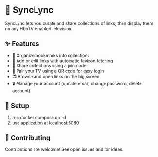 # 🔗 SyncLync
SyncLync lets you curate and share collections of links, then display them on any HbbTV‑enabled television.

## ✨ Features
- 📂 Organize bookmarks into collections
- 🔗 Add or edit links with automatic favicon fetching
- 🤝 Share collections using a join code
- 📱 Pair your TV using a QR code for easy login
- 📺 Browse and open links on the big screen
- 🔒 Manage your account (update email, change password, delete account)

## 🚀 Setup
1. run docker compose up -d 
2. use application at localhost:8080

## 💪 Contributing
Contributions are welcome! See open issues and for ideas.
